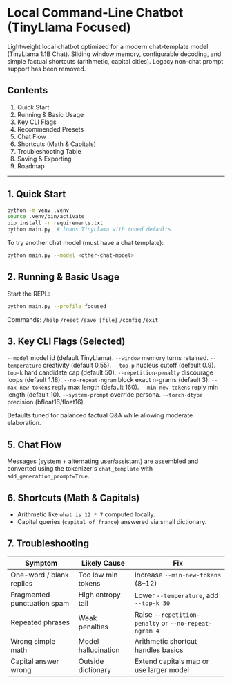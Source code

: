 # Local Command-Line Chatbot (TinyLlama Focused)

Lightweight local chatbot optimized for a modern chat-template model (TinyLlama 1.1B Chat). Sliding window memory, configurable decoding, and simple factual shortcuts (arithmetic, capital cities). Legacy non-chat prompt support has been removed.

## Contents
1. Quick Start
2. Running & Basic Usage
3. Key CLI Flags
4. Recommended Presets
5. Chat Flow
6. Shortcuts (Math & Capitals)
7. Troubleshooting Table
8. Saving & Exporting
9. Roadmap

---
## 1. Quick Start
```bash
python -m venv .venv
source .venv/bin/activate
pip install -r requirements.txt
python main.py  # loads TinyLlama with tuned defaults
```

To try another chat model (must have a chat template):
```bash
python main.py --model <other-chat-model>
```

## 2. Running & Basic Usage
Start the REPL:
```bash
python main.py --profile focused
```
Commands: `/help` `/reset` `/save [file]` `/config` `/exit`

## 3. Key CLI Flags (Selected)
`--model` model id (default TinyLlama).
`--window` memory turns retained.
`--temperature` creativity (default 0.55).
`--top-p` nucleus cutoff (default 0.9).
`--top-k` hard candidate cap (default 50).
`--repetition-penalty` discourage loops (default 1.18).
`--no-repeat-ngram` block exact n-grams (default 3).
`--max-new-tokens` reply max length (default 160).
`--min-new-tokens` reply min length (default 10).
`--system-prompt` override persona.
`--torch-dtype` precision (bfloat16/float16).

Defaults tuned for balanced factual Q&A while allowing moderate elaboration.


## 5. Chat Flow
Messages (system + alternating user/assistant) are assembled and converted using the tokenizer's `chat_template` with `add_generation_prompt=True`.

## 6. Shortcuts (Math & Capitals)
- Arithmetic like `what is 12 * 7` computed locally.
- Capital queries (`capital of france`) answered via small dictionary.

## 7. Troubleshooting
| Symptom | Likely Cause | Fix |
|---------|--------------|-----|
| One-word / blank replies | Too low min tokens | Increase `--min-new-tokens` (8–12) |
| Fragmented punctuation spam | High entropy tail | Lower `--temperature`, add `--top-k 50` |
| Repeated phrases | Weak penalties | Raise `--repetition-penalty` or `--no-repeat-ngram 4` |
| Wrong simple math | Model hallucination | Arithmetic shortcut handles basics |
| Capital answer wrong | Outside dictionary | Extend capitals map or use larger model |




